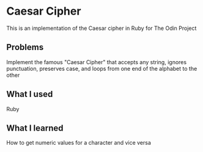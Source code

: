 # Caesar Cipher
This is an implementation of the Caesar cipher in Ruby for The Odin Project

## Problems
Implement the famous "Caesar Cipher" that accepts any string, ignores punctuation, preserves case, and loops from one end of the alphabet to the other

## What I used
Ruby

## What I learned
How to get numeric values for a character and vice versa
